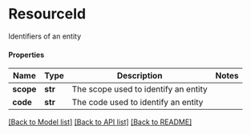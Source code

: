 # ResourceId

Identifiers of an entity

#### Properties
Name | Type | Description | Notes
------------ | ------------- | ------------- | -------------
**scope** | **str** | The scope used to identify an entity | 
**code** | **str** | The code used to identify an entity | 

[[Back to Model list]](../README.md#documentation-for-models) [[Back to API list]](../README.md#documentation-for-api-endpoints) [[Back to README]](../README.md)

